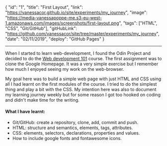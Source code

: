 {
"id": "1",
"title": "First Layout",
"link": "https://vanessacor.github.io/site/experiments/my_journey", "image": "https://media-vanessapoppe-me.s3-eu-west-1.amazonaws.com/images/screenshots/first-layout.png",
"tags": ["HTML", "CSS", "Git/GitHub"],
"gitHubLink": "https://github.com/vanessacor/site/tree/master/experiments/my_journey",
"date": "02/11/2019",
"deploy": "GitHub Pages"
}

---

When I started to learn web-development, I found the Odin Project and decided to do the [Web development 101](https://www.theodinproject.com/courses/web-development-101) course. The first assignment was to clone the Google Homepage. It was a very simple exercise but I remember how much I enjoyed seeing my work on the web-browser.

My goal here was to build a simple web page with just HTML and CSS using all I had learnt on the first modules of the course. I tried to do the simplest thing and play a bit with the CSS. My intention here was also to document my learning journey weekly but for some reason I got too hooked on coding and didn't make time for the writing.

#### What I have learnt:

- Git/GitHub: create a repository, clone, add, commit and push.
- HTML: structure and semantics, elements, tags, attributes.
- CSS: elements, selectors, declarations, properties and values.
- How to include google fonts and fontawesome icons.
